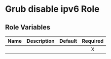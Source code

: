 # Grub disable ipv6 Role

## Role Variables

| Name | Description | Default | Required |
| ---- | ----------- | ------- | :------: |
|      |             |         |    X     |
